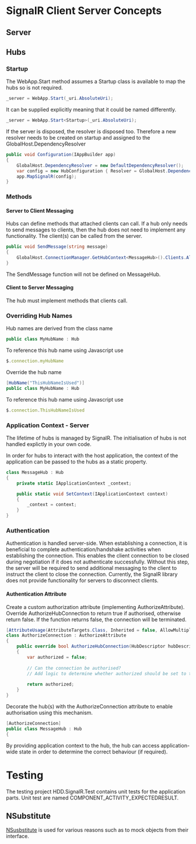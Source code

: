 # SignalR Client Server Concepts

## Server

## Hubs

### Startup

The WebApp.Start method assumes a Startup class is available to map the hubs so <Startup> is not required.

```c#
_server = WebApp.Start(_uri.AbsoluteUri);
```

It can be supplied explicitly meaning that it could be named differently.

```c#
_server = WebApp.Start<Startup>(_uri.AbsoluteUri);
```

If the server is disposed, the resolver is disposed too. Therefore a new resolver needs to be created on startup and assigned to the GlobalHost.DependencyResolver

```c#
public void Configuration(IAppBuilder app)
{
    GlobalHost.DependencyResolver = new DefaultDependencyResolver();
    var config = new HubConfiguration { Resolver = GlobalHost.DependencyResolver };
    app.MapSignalR(config);
}
```

### Methods

#### Server to Client Messaging

Hubs can define methods that attached clients can call. If a hub only needs to send messages to clients, then the hub does not need to implement any functionality. The client(s) can be called from the server.

```c#
public void SendMessage(string message)
{
    GlobalHost.ConnectionManager.GetHubContext<MessageHub>().Clients.All.SendMessage(message);
}
```

The SendMessage function will not be defined on MessageHub.

#### Client to Server Messaging

The hub must implement methods that clients call.

### Overriding Hub Names

Hub names are derived from the class name

```c#
public class MyHubName : Hub
```
To reference this hub name using Javascript use

```javascript
$.connection.myHubName
```

Override the hub name

```c#
[HubName("ThisHubNameIsUsed")]
public class MyHubName : Hub
```

To reference this hub name using Javascript use

```javascript
$.connection.ThisHubNameIsUsed
```

### Application Context - Server

The lifetime of hubs is managed by SignalR. The initialisation of hubs is not handled explictly in your own code.

In order for hubs to interact with the host application, the context of the application can be passed to the hubs as a static property.

```c#
class MessageHub : Hub
{
    private static IApplicationContext _context;

    public static void SetContext(IApplicationContext context)
    {
        _context = context;
    }
}
```

### Authentication

Authentication is handled server-side. When establishing a connection, it is beneficial to complete authentication/handshake activities when establishing the connection. This enables the client connection to be closed during negotiation if it does not authenticate successfully. Without this step, the server will be required to send additional messaging to the client to instruct the client to close the connection. Currently, the SignalR library does not provide functionality for servers to disconnect clients.

#### Authentication Attribute

Create a custom authorization attribute (implementing AuthorizeAttribute). Override AuthorizeHubConnection to return true if authorised, otherwise return false. If the function returns false, the connection will be terminated.

```c#
[AttributeUsage(AttributeTargets.Class, Inherited = false, AllowMultiple = false)]
class AuthorizeConnection : AuthorizeAttribute
{
    public override bool AuthorizeHubConnection(HubDescriptor hubDescriptor, IRequest request)
    {
    	var authorized = false;
    	
    	// Can the connection be authorised?
    	// Add logic to determine whether authorized should be set to true
    	
    	return authorized;
    }
}
```

Decorate the hub(s) with the AuthorizeConnection attribute to enable authorisation using this mechanism.

```c#
[AuthorizeConnection]
public class MessageHub : Hub
{
```

By providing application context to the hub, the hub can access application-wide state in order to determine the correct behaviour (if required).

# Testing

The testing project HDD.SignalR.Test contains unit tests for the application parts. Unit test are named COMPONENT\_ACTIVITY\_EXPECTEDRESULT.

## NSubstitute

[NSusbstitute](http://nsubstitute.github.io/) is used for various reasons such as to mock objects from their interface.